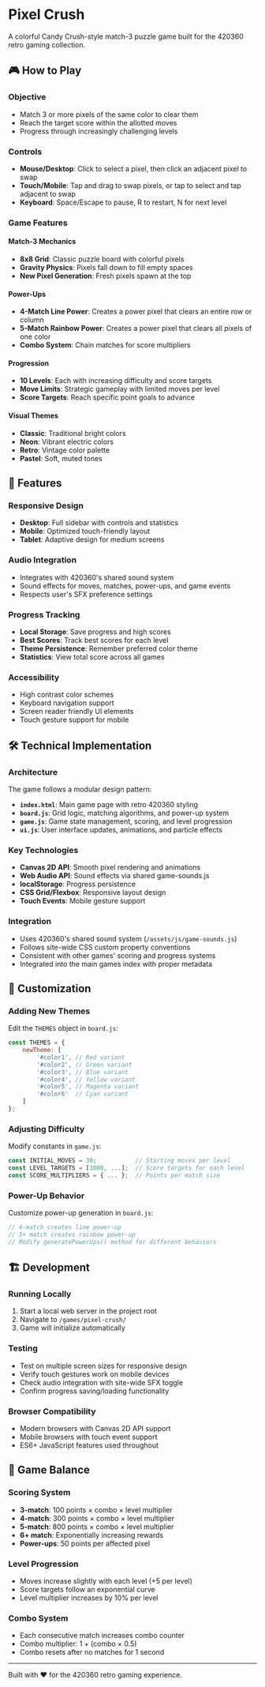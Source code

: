 # Pixel Crush

A colorful Candy Crush-style match-3 puzzle game built for the 420360 retro gaming collection.

## 🎮 How to Play

### Objective
- Match 3 or more pixels of the same color to clear them
- Reach the target score within the allotted moves
- Progress through increasingly challenging levels

### Controls
- **Mouse/Desktop**: Click to select a pixel, then click an adjacent pixel to swap
- **Touch/Mobile**: Tap and drag to swap pixels, or tap to select and tap adjacent to swap
- **Keyboard**: Space/Escape to pause, R to restart, N for next level

### Game Features

#### Match-3 Mechanics
- **8x8 Grid**: Classic puzzle board with colorful pixels
- **Gravity Physics**: Pixels fall down to fill empty spaces
- **New Pixel Generation**: Fresh pixels spawn at the top

#### Power-Ups
- **4-Match Line Power**: Creates a power pixel that clears an entire row or column
- **5-Match Rainbow Power**: Creates a power pixel that clears all pixels of one color
- **Combo System**: Chain matches for score multipliers

#### Progression
- **10 Levels**: Each with increasing difficulty and score targets
- **Move Limits**: Strategic gameplay with limited moves per level
- **Score Targets**: Reach specific point goals to advance

#### Visual Themes
- **Classic**: Traditional bright colors
- **Neon**: Vibrant electric colors
- **Retro**: Vintage color palette
- **Pastel**: Soft, muted tones

## 🚀 Features

### Responsive Design
- **Desktop**: Full sidebar with controls and statistics
- **Mobile**: Optimized touch-friendly layout
- **Tablet**: Adaptive design for medium screens

### Audio Integration
- Integrates with 420360's shared sound system
- Sound effects for moves, matches, power-ups, and game events
- Respects user's SFX preference settings

### Progress Tracking
- **Local Storage**: Save progress and high scores
- **Best Scores**: Track best scores for each level
- **Theme Persistence**: Remember preferred color theme
- **Statistics**: View total score across all games

### Accessibility
- High contrast color schemes
- Keyboard navigation support
- Screen reader friendly UI elements
- Touch gesture support for mobile

## 🛠 Technical Implementation

### Architecture
The game follows a modular design pattern:

- **`index.html`**: Main game page with retro 420360 styling
- **`board.js`**: Grid logic, matching algorithms, and power-up system
- **`game.js`**: Game state management, scoring, and level progression
- **`ui.js`**: User interface updates, animations, and particle effects

### Key Technologies
- **Canvas 2D API**: Smooth pixel rendering and animations
- **Web Audio API**: Sound effects via shared game-sounds.js
- **localStorage**: Progress persistence
- **CSS Grid/Flexbox**: Responsive layout design
- **Touch Events**: Mobile gesture support

### Integration
- Uses 420360's shared sound system (`/assets/js/game-sounds.js`)
- Follows site-wide CSS custom property conventions
- Consistent with other games' scoring and progress systems
- Integrated into the main games index with proper metadata

## 🎨 Customization

### Adding New Themes
Edit the `THEMES` object in `board.js`:

```javascript
const THEMES = {
    newTheme: [
        '#color1', // Red variant
        '#color2', // Green variant
        '#color3', // Blue variant
        '#color4', // Yellow variant
        '#color5', // Magenta variant
        '#color6'  // Cyan variant
    ]
};
```

### Adjusting Difficulty
Modify constants in `game.js`:

```javascript
const INITIAL_MOVES = 30;           // Starting moves per level
const LEVEL_TARGETS = [1000, ...];  // Score targets for each level
const SCORE_MULTIPLIERS = { ... };  // Points per match size
```

### Power-Up Behavior
Customize power-up generation in `board.js`:

```javascript
// 4-match creates line power-up
// 5+ match creates rainbow power-up
// Modify generatePowerUps() method for different behaviors
```

## 🏗 Development

### Running Locally
1. Start a local web server in the project root
2. Navigate to `/games/pixel-crush/`
3. Game will initialize automatically

### Testing
- Test on multiple screen sizes for responsive design
- Verify touch gestures work on mobile devices
- Check audio integration with site-wide SFX toggle
- Confirm progress saving/loading functionality

### Browser Compatibility
- Modern browsers with Canvas 2D API support
- Mobile browsers with touch event support
- ES6+ JavaScript features used throughout

## 📝 Game Balance

### Scoring System
- **3-match**: 100 points × combo × level multiplier
- **4-match**: 300 points × combo × level multiplier
- **5-match**: 800 points × combo × level multiplier
- **6+ match**: Exponentially increasing rewards
- **Power-ups**: 50 points per affected pixel

### Level Progression
- Moves increase slightly with each level (+5 per level)
- Score targets follow an exponential curve
- Level multiplier increases by 10% per level

### Combo System
- Each consecutive match increases combo counter
- Combo multiplier: 1 + (combo × 0.5)
- Combo resets after no matches for 1 second

---

Built with ❤️ for the 420360 retro gaming experience.